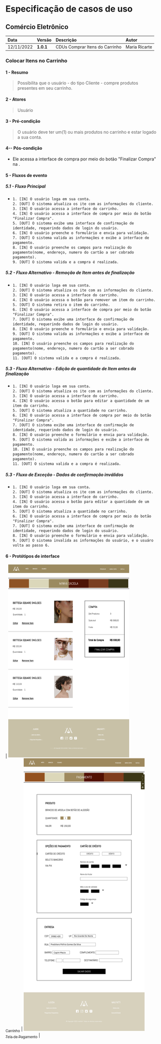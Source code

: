 # Especificação de casos de uso 

## Comércio Eletrônico

|  Data  | Versão | Descrição | Autor |
|:-------|:-------|:----------|:------|
| 12/11/2022 | **1.0.1** | CDUs Comprar Itens do Carrinho | Maria Ricarte |

###  Colocar Itens no Carrinho
#### 1 - Resumo
> Possibilita que o usuário - do tipo Cliente - compre produtos presentes em seu carrinho.

#### 2 - Atores
>  Usuário

#### 3 - Pré-condição
> O usuário deve ter um(1) ou mais produtos no carrinho e estar logado a sua conta.

#### 4-- Pós-condição
<ul>
  <li>Ele acessa a interface de compra por meio do botão "Finalizar Compra" na .</li>
</ul>

#### 5 - Fluxos de evento

##### 5.1 - Fluxo Principal

<ul>
  <li>
    
    1. [IN] O usuário loga em sua conta.
    2. [OUT] O sistema atualiza os ite com as informações do cliente.
    3. [IN] O usuário acessa a interface do carrinho.
    4. [IN] O usuário acessa a interface de compra por meio do botão "Finalizar Compra".
    5. [OUT] O sistema exibe uma interface de confirmação de identidade, requerindo dados de login do usuário.
    6. [IN] O usuário preenche o formulário e envia para validação.
    7. [OUT] O sistema valida as informações e exibe a interface de pagamento.
    8. [IN] O usuário preenche os campos para realização do pagamento(nome, endereço, numero do cartão a ser cobrado pagamento).
    9. [OUT] O sistema valida e a compra é realizada.
    
  </li>
</ul> 

##### 5.2 - Fluxo Alternativo - Remoção de Item antes de finalização 

<ul>
  <li>
    
    1. [IN] O usuário loga em sua conta.
    2. [OUT] O sistema atualiza os ite com as informações do cliente.
    3. [IN] O usuário acessa a interface do carrinho.
    4. [IN] O usuário acessa o botão para remover um item do carrinho.
    5. [OUT] O sistema retira o item do carrinho.
    6. [IN] O usuário acessa a interface de compra por meio do botão "Finalizar Compra".
    7. [OUT] O sistema exibe uma interface de confirmação de identidade, requerindo dados de login do usuário.
    8. [IN] O usuário preenche o formulário e envia para validação.
    9. [OUT] O sistema valida as informações e exibe a interface de pagamento.
    10. [IN] O usuário preenche os campos para realização do pagamento(nome, endereço, numero do cartão a ser cobrado pagamento).
    11. [OUT] O sistema valida e a compra é realizada.
    
  </li>
</ul>  

##### 5.3 - Fluxo Alternativo - Edição de quantidade de Item antes da finalização 

<ul>
  <li>
    
    1. [IN] O usuário loga em sua conta.
    2. [OUT] O sistema atualiza os ite com as informações do cliente.
    3. [IN] O usuário acessa a interface do carrinho.
    4. [IN] O usuário acessa o botão para editar a quantidade de um item do carrinho.
    5. [OUT] O sistema atualiza a quantidade no carrinho.
    6. [IN] O usuário acessa a interface de compra por meio do botão "Finalizar Compra".
    7. [OUT] O sistema exibe uma interface de confirmação de identidade, requerindo dados de login do usuário.
    8. [IN] O usuário preenche o formulário e envia para validação.
    9. [OUT] O sistema valida as informações e exibe a interface de pagamento.
    10. [IN] O usuário preenche os campos para realização do pagamento(nome, endereço, numero do cartão a ser cobrado pagamento).
    11. [OUT] O sistema valida e a compra é realizada.
    
  </li>
</ul>

##### 5.3 - Fluxo de Exceção - Dados de confirmação inválidos

<ul>
  <li>
    
    1. [IN] O usuário loga em sua conta.
    2. [OUT] O sistema atualiza os ite com as informações do cliente.
    3. [IN] O usuário acessa a interface do carrinho.
    4. [IN] O usuário acessa o botão para editar a quantidade de um item do carrinho.
    5. [OUT] O sistema atualiza a quantidade no carrinho.
    6. [IN] O usuário acessa a interface de compra por meio do botão "Finalizar Compra".
    7. [OUT] O sistema exibe uma interface de confirmação de identidade, requerindo dados de login do usuário.
    8. [IN] O usuário preenche o formulário e envia para validação.
    9. [OUT] O sistema invalida as informações do usuário, e o usuáro volta ao passo 6.
    
  </li>
</ul>


#### 6 - Protótipos de interface

| [<img src="https://github.com/PI-InfoWeb-CNAT/Malfatti/blob/main/docs/Fotos%20do%20cdus/Sacola.png" width=400><br><sub>Carrinho</sub>](#) | [<img src="https://github.com/PI-InfoWeb-CNAT/Malfatti/blob/main/code/Malfitti%20prototipos/Tela%20de%20Pagamento.png" width=400><br><sub>Tela de Pagamento</sub>](#) | 
